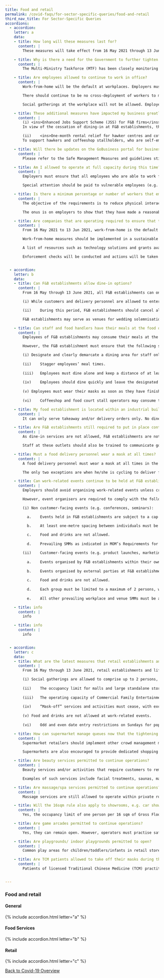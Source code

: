 ```yaml
---
title: Food and retail
permalink: /covid-faqs/for-sector-specific-queries/food-and-retail
third_nav_title: For Sector-Specific Queries
accordions:
  - accordion:
    letter: a
    data:
    - title: How long will these measures last for?
      content: |
        These measures will take effect from 16 May 2021 through 13 June 2021. However, this may be extended if the situation does not improve.

    - title: Why is there a need for the Government to further tighten F&B and other Retail operations?
      content: |
        The Multi-Ministry Taskforce (MTF) has been closely monitoring the local and global COVID-19 situation. The number of locally transmitted COVID-19 cases and unlinked community cases has continued to increase. To this end, the measures are needed to decisively arrest the increasing number of cases in the community.

    - title: Are employees allowed to continue to work in office?
      content: |
        Work-from-home will be the default at workplaces. Employers must ensure that employees who are able to work from home do so. 

        There should continue to be no cross-deployment of workers to multiple worksites. Employers should continue to stagger start times of employees who need to return to the workplace and implement flexible working hours. 

        Social gatherings at the workplace will not be allowed. Employees may have meal breaks at the workplace, but refrain from intermingling with their colleagues when their masks are taken off.

    - title: These additional measures have impacted my business greatly. How is the Government supporting us?
      content: |
        (i)	<ins>Enhanced Jobs Support Scheme (JSS) for F&B firms</ins>
        In view of the cessation of dining-in at F&B establishments, the Government will increase the JSS support rate to 50% of the first $4,600 of gross monthly wages paid to local employees during the period for which dining-in is prohibited. This is an increase from the 10% support for wages paid up to June 2021.

        (ii)	<ins>One-month rental relief for hawker centres and coffeeshops on Government-owned premises</ins>
        To support hawkers and coffeeshop stallholders, who are self-employed and do not benefit from the JSS, the Government will provide one month of rental waiver for hawker stall and coffeeshop tenants of Government agencies. Commercial landlords are urged to support their F&B tenants through this period.

    - title: Will there be updates on the GoBusiness portal for businesses, e.g. what are the permissible activities?
      content: |
        Please refer to the Safe Management Measures and guidelines stipulated in the sector-specific advisories on the GoBusiness portal.

    - title: Am I allowed to operate at full capacity during this time?  Or must we limit work to specific hours or at certain manpower limits?
      content: |
        Employers must ensure that all employees who are able to work from home do so. For those that are unable to work from home, employers should stagger start times and allow flexible workplace hours. Employees should not be cross deployed to other worksites. 

        Special attention should be paid to vulnerable employees (e.g. older workers, pregnant workers, and those with underlying medical conditions) to enable them to work from home. For these employees, you could consider temporarily redeploying them to another role within the company so that they are able to telecommute or work from home.

    - title: Is there a minimum percentage or number of workers that employers must place on work-from-home-arrangements?
      content: |
        The objective of the requirements is to reduce physical interactions in the workplace in order to minimise spread of COVID-19. Employers should focus on providing the facilities necessary and directing every worker to work from home, as far as reasonably practicable. The proportion of employees that can do so will vary in different workplaces and sectors due to differing operational requirements. 

        The onus is on employers to show that they have made a reasonable effort to facilitate working from home, including reviewing and transforming business processes through technology to support remote working e.g. e-payment, e-invoicing, e-signatures. In this regard, you may refer to MOM’s [list of resources](https://www.mom.gov.sg/-/media/mom/documents/covid-19/annex-a-resources-to-assist-companies.pdf?la=en&hash=A49779E587B330C7702C3A4B33401D85){:target="_blank"} that include technology solutions and grants available to assist companies.

    - title: Are companies that are operating required to ensure that their employees work from home?
      content: |
        From 16 May 2021 to 13 Jun 2021, work-from-home is the default mode of work and employers must provide the necessary facilities and direct their employees to work from home wherever possible.  

        Work-from-home measures should be implemented in a sustainable manner that enables employees to maintain work-life harmony while continuing to meet business needs. The [tripartite advisory on mental well-being at workplaces](https://www.mom.gov.sg/covid-19/tripartite-advisory-on-mental-well-being-at-workplaces){:target="_blank"} sets out practical guidance on measures that employers can adopt to support their employees’ mental well-being. 

        A list of resources such as technology solutions and grants available to assist companies is available [here](https://www.mom.gov.sg/-/media/mom/documents/covid-19/annex-a-resources-to-assist-companies.pdf){:target="_blank"}.

        Enforcement checks will be conducted and actions will be taken against businesses for non-compliance. 


  - accordion:
    letter: b
    data:
    - title: Can F&B establishments allow dine-in options?
      content: |
        From 16 May through 13 June 2021, all F&B establishments can only open for takeaway and/or delivery during this period. Dining-in is not permitted; this includes home-based private dining businesses.

        (i)	While customers and delivery personnel are allowed to enter the premises of the F&B establishments for takeaway or delivery, they must leave the premises once they have picked up their orders.

        (ii)	During this period, F&B establishments should cancel all events and promotions that will generate crowding at their physical premises in a manner which is non-compliant with the SMMs.

        F&B establishments may serve as venues for wedding solemnisations and/or work-related events by third parties and are required to comply with the SMMs for these events. **However, as wedding receptions are not allowed, food and drinks are not permitted to be served at wedding solemnisations. Food and drinks are also not allowed at work-related events.**

    - title: Can staff and food handlers have their meals at the food outlets?
      content: |
        Employees of F&B establishments may consume their meals at the F&B premises. This includes all F&B establishments such as those in shopping malls, industrial estates, coffeeshops and hawker centres. Malls may designate spaces for mall employees to consume their meals. 

        However, the F&B establishment must ensure that the following safe distancing measures are observed:

        (i)	Designate and clearly demarcate a dining area for staff only. The designated area should be out of public view wherever possible.
        
        (ii)	Stagger employees’ meal times.
        
        (iii)	Employees must dine alone and keep a distance of at least one metre from any other individual. They should refrain from interacting with other individuals. 
        
        (iv)	Employees should dine quickly and leave the designated dining area in a clean state after they have consumed their meals.
        
        (v)	Employees must wear their masks as soon as they have finished eating or drinking. 
        
        (vi)	Coffeeshop and food court stall operators may consume their meals at the tables in front of their stalls and they should also adhere to the safe management measures stated in (ii), (iii), (iv) and (v).

    - title: My food establishment is located within an industrial building. Can it be allowed for dine-in during this period?
      content: |
        It can only serve takeaway and/or delivery orders only. No dine-in service is permitted. Customers are not permitted to consume any food or drinks on-site whilst waiting for the food to be prepared.

    - title: Are F&B establishments still required to put in place contact tracing and temperature screening for customers, now that they can only provide takeaway services?
      content: |
        As dine-in services are not allowed, F&B establishments are not required to implement SafeEntry for customers. However, all F&B establishments (including those with no dine-in services) must require their staff and vendors to do SafeEntry check-in. They must transit to TraceTogether-only SafeEntry when this is implemented from 17 May 2021.

        Staff at these outlets should also be trained to communicate good practices to customers (e.g. avoid forming clusters or join the demarcated queue lines while waiting for food). You can also put up signage to communicate these messages. 

    - title: Must a food delivery personnel wear a mask at all times?
      content: |
        A food delivery personnel must wear a mask at all times in the course of their work.

        The only two exceptions are when he/she is cycling to deliver food. A mask must be worn once he/she completes cycling.

    - title: Can work-related events continue to be held at F&B establishments?
      content: |
        Employers should avoid organising work-related events unless critical. All work-related events that proceed (both non customer-facing and customer-facing) can be held within the workplace premise and third-party venues such as F&B establishments. 

        However, event organisers are required to comply with the following guidelines: 

        (i)	Non customer-facing events (e.g. conferences, seminars):

          a.	Events held in F&B establishments are subject to a cap of 50 persons or a lower number, depending on venue capacity and safe distancing requirements.

          b.	At least one-metre spacing between individuals must be maintained at all times.
          
          c.	Food and drinks are not allowed. 
          
          d.	Prevailing SMMs as indicated in MOM’s Requirements for Safe Management Measures at the workplace continue to apply.

        (ii)	Customer-facing events (e.g. product launches, marketing events):  
          
          a.	Events organised by F&B establishments within their own F&B premises are subject to the maximum number of individuals that the venue may accommodate after safe distancing measures are adhered to.
          
          b.	Events organised by external parties at F&B establishments (where the F&B premises now function as a third-party venue) are subject to a cap of 50 persons (excluding service staff) or a lower number, depending on venue capacity and safe distancing requirements.
          
          c.	Food and drinks are not allowed. 
          
          d.	Each group must be limited to a maximum of 2 persons, with at least one-metre spacing between groups.
          
          e.	All other prevailing workplace and venue SMMs must be adhered to.

    - title: info
      content: |
        info

    - title: info
      content: |
        info


  - accordion:
    letter: c
    data:
    - title: What are the latest measures that retail establishments and lifestyle-related services need to note?
      content: |
        From 16 May through 13 June 2021, retail establishments and lifestyle-related services are to note the following: 

        (i)	Social gatherings are allowed to comprise up to 2 persons, a reduction from 5 persons.
        
        (ii)	The occupancy limit for malls and large standalone stores will be one person per 16 sqm of Gross Floor Area (GFA), instead of one person per 10 sqm of GFA. During this period, retail establishments should cancel all events and promotions that will generate crowds at their physical premises. 
        
        (iii)	The operating capacity of Commercial Family Entertainment Centres must be kept to a maximum of one person per 16 sqm of usable space or 25% operating capacity, whichever is lower, instead of one person per 10 sqm of usable space or 50% operating capacity.
        
        (iv)	“Mask-off” services and activities must cease, with exception of medical/dental services. Activities which must cease include strenuous indoor exercise classes, strenuous individual and group indoor sports and exercise activities, and personal care services where masks are not worn (e.g. facial treatments, make-up services and saunas are not permitted).   
        
        (v)	Food and drinks are not allowed at work-related events. 
        
        (vi)	Odd and even date entry restrictions on Sundays for popular malls (Lucky Plaza and Peninsula Plaza) will be extended to 13 June 2021.

    - title: How can supermarket manage queues now that the tightening of measures may result in more people buying groceries to cook at home?
      content: |
        Supermarket retailers should implement other crowd management measures (e.g. limiting the number of shoppers within the store at any one time) to ensure that one metre spacing can be maintained between shoppers. They would also need to limit groups of customers entering the store to no more than 2 persons, as well as maintain orderly queues in-store, and at entrance to store.

        Supermarkets are also encouraged to provide dedicated shopping hours for vulnerable groups, such as the elderly, persons with disabilities and pregnant women. This can help to reduce intermingling to better protect those who are more vulnerable to COVID-19.

    - title: Are beauty services permitted to continue operations?
      content: |
        Beauty services and/or activities that require customers to remove their masks must cease from 16 May through 13 June 2021. These include beauty services and/or activities offered at retail outlets.

        Examples of such services include facial treatments, saunas, makeup services and portions of threading and facial grooming services, which require customers’ masks to be removed.

    - title: Are massage/spa services permitted to continue operations? 
      content: |
        Massage services are still allowed to operate within private rooms. However, customers will need to have their masks on at all times. 

    - title: Will the 16sqm rule also apply to showrooms, e.g. car showrooms? 
      content: |
        Yes, the occupancy limit of one person per 16 sqm of Gross Floor Area (GFA) applies to showrooms. During this period, retail establishments should cancel all events and promotions that will generate crowds at their physical premises. 

    - title: Are game arcades permitted to continue operations?
      content: |
        Yes, they can remain open. However, operators must practise safe management and safe distancing measures, including adhering to the occupancy limit of one person per 16 sqm of Gloss Floor Area (GFA) or 25% of operating capacity, whichever is lower. They must ensure that common touchpoints are disinfected frequently.

    - title: Are playgrounds/ indoor playgrounds permitted to open? 
      content: |
        Common play areas for children/toddlers/infants in retail stores or malls can remain open. Operators of these play areas must ensure at least one-metre spacing between groups of customers.

    - title: Are TCM patients allowed to take off their masks during their consultation? 
      content: |
        Patients of licensed Traditional Chinese Medicine (TCM) practitioners are allowed to remove their masks during their consultation/treatment, if required. They must wear their masks as soon as their consultation/treatment is complete. 


---
```


### Food and retail

#### General
{% include accordion.html letter="a" %}

#### Food Services
{% include accordion.html letter="b" %}

#### Retail
{% include accordion.html letter="c" %}


[Back to Covid-19 Overview](/covid/)
